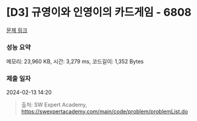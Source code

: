 # [D3] 규영이와 인영이의 카드게임 - 6808 

[문제 링크](https://swexpertacademy.com/main/code/problem/problemDetail.do?contestProbId=AWgv9va6HnkDFAW0) 

### 성능 요약

메모리: 23,960 KB, 시간: 3,279 ms, 코드길이: 1,352 Bytes

### 제출 일자

2024-02-13 14:20



> 출처: SW Expert Academy, https://swexpertacademy.com/main/code/problem/problemList.do